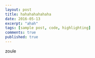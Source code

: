 ```yaml
---
layout: post
title: hahahahahahaha
date: 2016-05-13
excerpt: "ahah"
tags: [sample post, code, highlighting]
comments: true
published: true
---
```

zoule